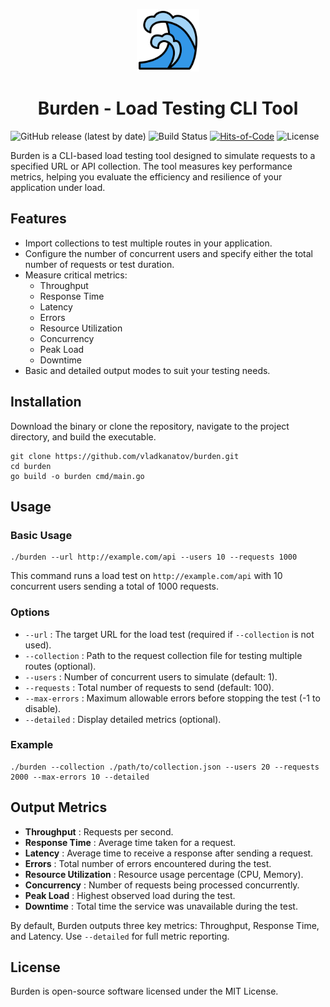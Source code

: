 <p align="center">
  <img src="assets/icon.png" width="100" height="100" />
</p>
<h1 align="center">
  Burden - Load Testing CLI Tool
</h1>

![GitHub release (latest by date)](https://img.shields.io/github/v/release/burden-load/burden)
![Build Status](https://github.com/burden-load/burden/actions/workflows/main.yml/badge.svg)
[![Hits-of-Code](https://hitsofcode.com/github/burden-load/burden?branch=main&label=Hits-of-Code)](https://hitsofcode.com/github/burden-load/burden/view?branch=main&label=Hits-of-Code)
![License](https://img.shields.io/github/license/burden-load/burden)


Burden is a CLI-based load testing tool designed to simulate requests to a specified URL or API collection. The tool measures key performance metrics, helping you evaluate the efficiency and resilience of your application under load.

Features
--------

*   Import collections to test multiple routes in your application.
*   Configure the number of concurrent users and specify either the total number of requests or test duration.
*   Measure critical metrics:
    *   Throughput
    *   Response Time
    *   Latency
    *   Errors
    *   Resource Utilization
    *   Concurrency
    *   Peak Load
    *   Downtime
*   Basic and detailed output modes to suit your testing needs.

Installation
------------

Download the binary or clone the repository, navigate to the project directory, and build the executable.

    git clone https://github.com/vladkanatov/burden.git
    cd burden
    go build -o burden cmd/main.go

Usage
-----

### Basic Usage

    ./burden --url http://example.com/api --users 10 --requests 1000

This command runs a load test on `http://example.com/api` with 10 concurrent users sending a total of 1000 requests.

### Options

*   `--url` : The target URL for the load test (required if `--collection` is not used).
*   `--collection` : Path to the request collection file for testing multiple routes (optional).
*   `--users` : Number of concurrent users to simulate (default: 1).
*   `--requests` : Total number of requests to send (default: 100).
*   `--max-errors` : Maximum allowable errors before stopping the test (-1 to disable).
*   `--detailed` : Display detailed metrics (optional).

### Example

    ./burden --collection ./path/to/collection.json --users 20 --requests 2000 --max-errors 10 --detailed

Output Metrics
--------------

*   **Throughput** : Requests per second.
*   **Response Time** : Average time taken for a request.
*   **Latency** : Average time to receive a response after sending a request.
*   **Errors** : Total number of errors encountered during the test.
*   **Resource Utilization** : Resource usage percentage (CPU, Memory).
*   **Concurrency** : Number of requests being processed concurrently.
*   **Peak Load** : Highest observed load during the test.
*   **Downtime** : Total time the service was unavailable during the test.

By default, Burden outputs three key metrics: Throughput, Response Time, and Latency. Use `--detailed` for full metric reporting.

License
-------

Burden is open-source software licensed under the MIT License.